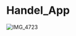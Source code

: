 # Handel_App
![IMG_4723](https://github.com/GDSC-UOT/Handel_App/assets/129291090/35789b1b-fc8c-41e4-8fd6-6ece0184ba98)
